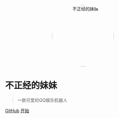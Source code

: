 <p align="center">
  <img src="https://q1.qlogo.cn/g?b=qq&nk=2802525842&s=640" width="200" height="200" alt="不正经的妹妹" style="border-radius: 100%;">
</p>


# 不正经的妹妹

> 一款可爱的QQ娱乐机器人

[GitHub](https://github.com/itsevin/sister_bot/)
[开始](/desc)